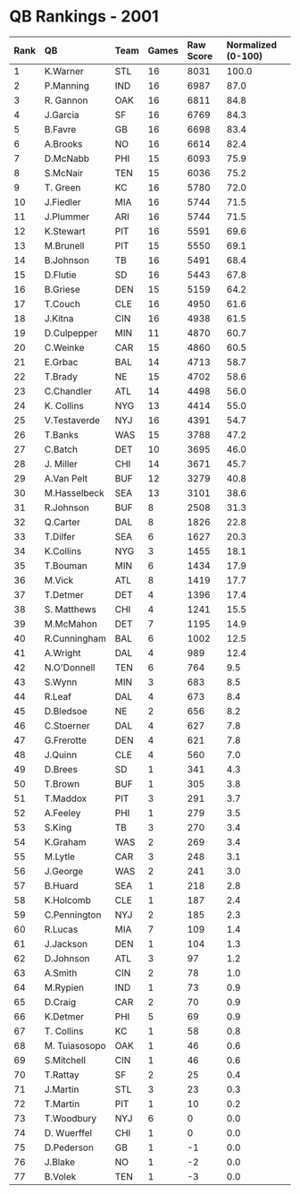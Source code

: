# QB Rankings - 2001

| Rank | QB            | Team | Games | Raw Score | Normalized (0-100) |
| :----| :-------------| :----| :-----| :---------| :------------------|
| 1    | K.Warner      | STL  | 16    | 8031      | 100.0              |
| 2    | P.Manning     | IND  | 16    | 6987      | 87.0               |
| 3    | R. Gannon     | OAK  | 16    | 6811      | 84.8               |
| 4    | J.Garcia      | SF   | 16    | 6769      | 84.3               |
| 5    | B.Favre       | GB   | 16    | 6698      | 83.4               |
| 6    | A.Brooks      | NO   | 16    | 6614      | 82.4               |
| 7    | D.McNabb      | PHI  | 15    | 6093      | 75.9               |
| 8    | S.McNair      | TEN  | 15    | 6036      | 75.2               |
| 9    | T. Green      | KC   | 16    | 5780      | 72.0               |
| 10   | J.Fiedler     | MIA  | 16    | 5744      | 71.5               |
| 11   | J.Plummer     | ARI  | 16    | 5744      | 71.5               |
| 12   | K.Stewart     | PIT  | 16    | 5591      | 69.6               |
| 13   | M.Brunell     | PIT  | 15    | 5550      | 69.1               |
| 14   | B.Johnson     | TB   | 16    | 5491      | 68.4               |
| 15   | D.Flutie      | SD   | 16    | 5443      | 67.8               |
| 16   | B.Griese      | DEN  | 15    | 5159      | 64.2               |
| 17   | T.Couch       | CLE  | 16    | 4950      | 61.6               |
| 18   | J.Kitna       | CIN  | 16    | 4938      | 61.5               |
| 19   | D.Culpepper   | MIN  | 11    | 4870      | 60.7               |
| 20   | C.Weinke      | CAR  | 15    | 4860      | 60.5               |
| 21   | E.Grbac       | BAL  | 14    | 4713      | 58.7               |
| 22   | T.Brady       | NE   | 15    | 4702      | 58.6               |
| 23   | C.Chandler    | ATL  | 14    | 4498      | 56.0               |
| 24   | K. Collins    | NYG  | 13    | 4414      | 55.0               |
| 25   | V.Testaverde  | NYJ  | 16    | 4391      | 54.7               |
| 26   | T.Banks       | WAS  | 15    | 3788      | 47.2               |
| 27   | C.Batch       | DET  | 10    | 3695      | 46.0               |
| 28   | J. Miller     | CHI  | 14    | 3671      | 45.7               |
| 29   | A.Van Pelt    | BUF  | 12    | 3279      | 40.8               |
| 30   | M.Hasselbeck  | SEA  | 13    | 3101      | 38.6               |
| 31   | R.Johnson     | BUF  | 8     | 2508      | 31.3               |
| 32   | Q.Carter      | DAL  | 8     | 1826      | 22.8               |
| 33   | T.Dilfer      | SEA  | 6     | 1627      | 20.3               |
| 34   | K.Collins     | NYG  | 3     | 1455      | 18.1               |
| 35   | T.Bouman      | MIN  | 6     | 1434      | 17.9               |
| 36   | M.Vick        | ATL  | 8     | 1419      | 17.7               |
| 37   | T.Detmer      | DET  | 4     | 1396      | 17.4               |
| 38   | S. Matthews   | CHI  | 4     | 1241      | 15.5               |
| 39   | M.McMahon     | DET  | 7     | 1195      | 14.9               |
| 40   | R.Cunningham  | BAL  | 6     | 1002      | 12.5               |
| 41   | A.Wright      | DAL  | 4     | 989       | 12.4               |
| 42   | N.O'Donnell   | TEN  | 6     | 764       | 9.5                |
| 43   | S.Wynn        | MIN  | 3     | 683       | 8.5                |
| 44   | R.Leaf        | DAL  | 4     | 673       | 8.4                |
| 45   | D.Bledsoe     | NE   | 2     | 656       | 8.2                |
| 46   | C.Stoerner    | DAL  | 4     | 627       | 7.8                |
| 47   | G.Frerotte    | DEN  | 4     | 621       | 7.8                |
| 48   | J.Quinn       | CLE  | 4     | 560       | 7.0                |
| 49   | D.Brees       | SD   | 1     | 341       | 4.3                |
| 50   | T.Brown       | BUF  | 1     | 305       | 3.8                |
| 51   | T.Maddox      | PIT  | 3     | 291       | 3.7                |
| 52   | A.Feeley      | PHI  | 1     | 279       | 3.5                |
| 53   | S.King        | TB   | 3     | 270       | 3.4                |
| 54   | K.Graham      | WAS  | 2     | 269       | 3.4                |
| 55   | M.Lytle       | CAR  | 3     | 248       | 3.1                |
| 56   | J.George      | WAS  | 2     | 241       | 3.0                |
| 57   | B.Huard       | SEA  | 1     | 218       | 2.8                |
| 58   | K.Holcomb     | CLE  | 1     | 187       | 2.4                |
| 59   | C.Pennington  | NYJ  | 2     | 185       | 2.3                |
| 60   | R.Lucas       | MIA  | 7     | 109       | 1.4                |
| 61   | J.Jackson     | DEN  | 1     | 104       | 1.3                |
| 62   | D.Johnson     | ATL  | 3     | 97        | 1.2                |
| 63   | A.Smith       | CIN  | 2     | 78        | 1.0                |
| 64   | M.Rypien      | IND  | 1     | 73        | 0.9                |
| 65   | D.Craig       | CAR  | 2     | 70        | 0.9                |
| 66   | K.Detmer      | PHI  | 5     | 69        | 0.9                |
| 67   | T. Collins    | KC   | 1     | 58        | 0.8                |
| 68   | M. Tuiasosopo | OAK  | 1     | 46        | 0.6                |
| 69   | S.Mitchell    | CIN  | 1     | 46        | 0.6                |
| 70   | T.Rattay      | SF   | 2     | 25        | 0.4                |
| 71   | J.Martin      | STL  | 3     | 23        | 0.3                |
| 72   | T.Martin      | PIT  | 1     | 10        | 0.2                |
| 73   | T.Woodbury    | NYJ  | 6     | 0         | 0.0                |
| 74   | D. Wuerffel   | CHI  | 1     | 0         | 0.0                |
| 75   | D.Pederson    | GB   | 1     | -1        | 0.0                |
| 76   | J.Blake       | NO   | 1     | -2        | 0.0                |
| 77   | B.Volek       | TEN  | 1     | -3        | 0.0                |

